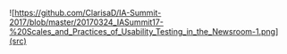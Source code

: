 ![https://github.com/ClarisaD/IA-Summit-2017/blob/master/20170324_IASummit17-%20Scales_and_Practices_of_Usability_Testing_in_the_Newsroom-1.png](src)
